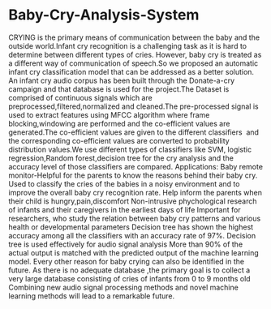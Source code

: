 # Baby-Cry-Analysis-System
CRYING is the primary means of communication between the baby and the outside world.Infant cry recognition is a challenging task as it is hard to determine between different types of cries. However, baby cry is treated as a different way of communication of speech.So we proposed an automatic infant cry classification model that can be addressed as a better solution.
An infant cry audio corpus has been built through the Donate-a-cry campaign and that database is used for the project.The Dataset is comprised of continuous signals which are preprocessed,filtered,normalized and cleaned.The pre-processed signal is used to extract features using MFCC algorithm where frame blocking,windowing are performed and the co-efficient values are generated.The co-efficient values are given to the different classifiers  and the corresponding co-efficient values are converted to probability distribution values.We use different types of classifiers like SVM, logistic regression,Random forest,decision tree for the cry analysis and the accuracy level of those classifiers are compared.
Applications:
Baby remote monitor-Helpful for the parents to know the reasons behind their baby cry.
Used to classify the cries of the babies in a noisy environment and to improve the overall baby cry recognition rate.
Help inform the parents when their child is hungry,pain,discomfort
 Non-intrusive phychological research of infants and their caregivers in the earliest days of life
 Important for researchers, who study the relation between baby cry patterns and various health or developmental parameters
Decision tree has shown the highest accuracy among all the classifiers with an accuracy rate of 97%.
Decision tree is used effectively for audio signal analysis
More than 90% of the actual output is matched with the predicted output of the machine learning model.
Every other reason for baby crying can also be identified in the future.
 As there is no adequate database ,the primary goal is to collect a very large database consisting of cries of infants from 0 to 9 months old
Combining new audio signal processing methods and novel machine learning methods will lead to a remarkable future.


